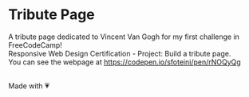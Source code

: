 # Tribute Page
A tribute page dedicated to Vincent Van Gogh for my first challenge in FreeCodeCamp!<br/>
Responsive Web Design Certification - Project: Build a tribute page.<br/>
You can see the webpage at https://codepen.io/sfoteini/pen/rNOQyQg<br/><br/>

Made with :heartpulse:
